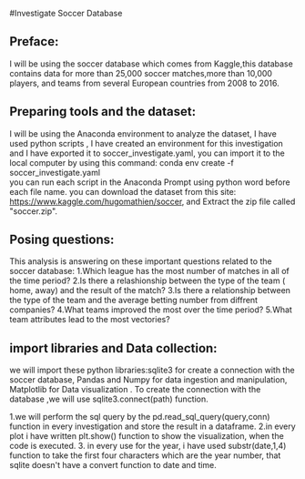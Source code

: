 #Investigate Soccer Database

## Preface: 

I will be using the soccer database which comes from Kaggle,this database contains data for more than 25,000 soccer matches,more than 10,000 players, and teams from several European countries from 2008 to 2016. 
 
## Preparing tools and the dataset: 
  I will be using the Anaconda environment to analyze the dataset, I have used  python scripts , I have created an environment for this investigation and I have exported it to soccer_investigate.yaml, you can import it to the local computer by using this command: 
 conda env create -f soccer_investigate.yaml   
you can run each script in the Anaconda Prompt using python word before each file name. 
you can download the dataset from this site: https://www.kaggle.com/hugomathien/soccer, 
 and Extract the zip file called "soccer.zip". 
 
## Posing questions: 

This analysis is answering on these important questions related to the soccer database: 
1.Which league has the most number of matches in all of the time period? 
2.Is there a relashionship between the type of the team ( home, away) and the result of the match? 
3.Is there a relationship between the type of the team and the average betting number from diffrent companies? 
4.What teams improved the most over the time period? 
5.What team attributes  lead to the most vectories? 
 
## import libraries and Data collection: 

we will import these python libraries:sqlite3 for create a connection with the soccer database, Pandas and Numpy for data ingestion and manipulation, Matplotlib for Data visualization . 
To create the connection with the database ,we will use sqlite3.connect(path) function. 
 
1.we will perform the sql query by the pd.read_sql_query(query,conn) function in every investigation and store the result in a dataframe. 
2.in every plot  i have written plt.show() function to show the visualization, when the code is executed. 
3. in every use for the year, i have used substr(date,1,4) function to take the first four characters which are the year number, that sqlite doesn't have a convert function to date and time. 

